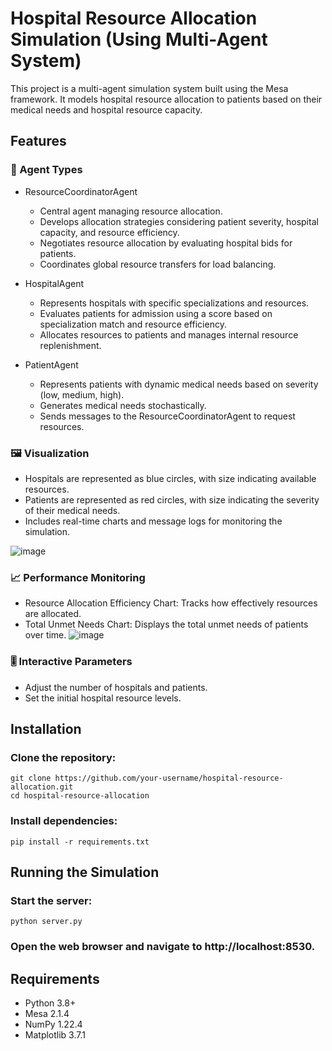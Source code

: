 # Hospital Resource Allocation Simulation (Using Multi-Agent System)

This project is a multi-agent simulation system built using the Mesa framework. It models hospital resource allocation to patients based on their medical needs and hospital resource capacity.

## Features

### 🤖 Agent Types
- ResourceCoordinatorAgent
    - Central agent managing resource allocation.
    - Develops allocation strategies considering patient severity, hospital capacity, and resource efficiency.
    - Negotiates resource allocation by evaluating hospital bids for patients.
    - Coordinates global resource transfers for load balancing.

- HospitalAgent
    - Represents hospitals with specific specializations and resources.
    - Evaluates patients for admission using a score based on specialization match and resource efficiency.
    - Allocates resources to patients and manages internal resource replenishment.
 
- PatientAgent
    - Represents patients with dynamic medical needs based on severity (low, medium, high).
    - Generates medical needs stochastically.
    - Sends messages to the ResourceCoordinatorAgent to request resources.
 
### 🖼️ Visualization
- Hospitals are represented as blue circles, with size indicating available resources.
- Patients are represented as red circles, with size indicating the severity of their medical needs.
- Includes real-time charts and message logs for monitoring the simulation.

![image](https://github.com/user-attachments/assets/6f2d6000-4051-47c3-9775-bc9909784596)

### 📈 Performance Monitoring
- Resource Allocation Efficiency Chart: Tracks how effectively resources are allocated.
- Total Unmet Needs Chart: Displays the total unmet needs of patients over time.
![image](https://github.com/user-attachments/assets/bee62807-3464-4547-b1a0-0baab20d5b79)


### 🎚️ Interactive Parameters
- Adjust the number of hospitals and patients.
- Set the initial hospital resource levels.

## Installation
### Clone the repository:
```
git clone https://github.com/your-username/hospital-resource-allocation.git
cd hospital-resource-allocation
```

### Install dependencies:
```
pip install -r requirements.txt
```

## Running the Simulation
### Start the server:
```
python server.py
```
### Open the web browser and navigate to http://localhost:8530.

## Requirements
- Python 3.8+
- Mesa 2.1.4
- NumPy 1.22.4
- Matplotlib 3.7.1
